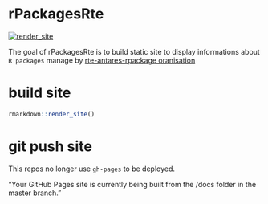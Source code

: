 
<!-- README.md is generated from README.Rmd. Please edit that file -->

# rPackagesRte

<!-- badges: start -->

[![render_site](https://github.com/rte-antares-rpackage/rPackagesRte/actions/workflows/render_site.yml/badge.svg)](https://github.com/rte-antares-rpackage/rPackagesRte/actions/workflows/render_site.yml)
<!-- badges: end -->

The goal of rPackagesRte is to build static site to display informations
about `R packages` manage by [rte-antares-rpackage
oranisation](https://github.com/rte-antares-rpackage)

# build site

``` r
rmarkdown::render_site()
```

# git push site

This repos no longer use `gh-pages` to be deployed.

“Your GitHub Pages site is currently being built from the /docs folder
in the master branch.”

